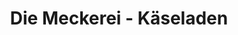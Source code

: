 ---
title: "Die Meckerei - Käseladen"
url: /landau-in-der-pfalz/die-meckerei-kaeseladen/
shop: Hofladen
---
